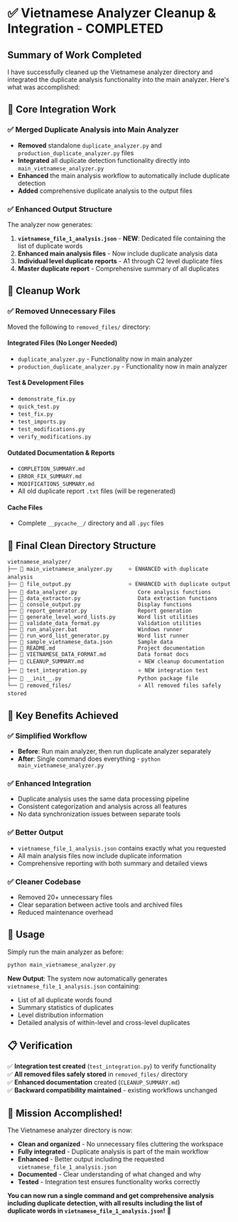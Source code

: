 # ✅ Vietnamese Analyzer Cleanup & Integration - COMPLETED

## Summary of Work Completed

I have successfully cleaned up the Vietnamese analyzer directory and integrated the duplicate analysis functionality into the main analyzer. Here's what was accomplished:

## 🔧 **Core Integration Work**

### ✅ **Merged Duplicate Analysis into Main Analyzer**
- **Removed** standalone `duplicate_analyzer.py` and `production_duplicate_analyzer.py` files
- **Integrated** all duplicate detection functionality directly into `main_vietnamese_analyzer.py`
- **Enhanced** the main analysis workflow to automatically include duplicate detection
- **Added** comprehensive duplicate analysis to the output files

### ✅ **Enhanced Output Structure**
The analyzer now generates:

1. **`vietnamese_file_1_analysis.json`** - **NEW**: Dedicated file containing the list of duplicate words
2. **Enhanced main analysis files** - Now include duplicate analysis data
3. **Individual level duplicate reports** - A1 through C2 level duplicate files
4. **Master duplicate report** - Comprehensive summary of all duplicates

## 🧹 **Cleanup Work**

### ✅ **Removed Unnecessary Files**
Moved the following to `removed_files/` directory:

#### Integrated Files (No Longer Needed)
- `duplicate_analyzer.py` - Functionality now in main analyzer
- `production_duplicate_analyzer.py` - Functionality now in main analyzer

#### Test & Development Files
- `demonstrate_fix.py`
- `quick_test.py` 
- `test_fix.py`
- `test_imports.py`
- `test_modifications.py`
- `verify_modifications.py`

#### Outdated Documentation & Reports
- `COMPLETION_SUMMARY.md`
- `ERROR_FIX_SUMMARY.md`
- `MODIFICATIONS_SUMMARY.md`
- All old duplicate report `.txt` files (will be regenerated)

#### Cache Files
- Complete `__pycache__/` directory and all `.pyc` files

## 📂 **Final Clean Directory Structure**

```
vietnamese_analyzer/
├── 📄 main_vietnamese_analyzer.py     ⭐ ENHANCED with duplicate analysis
├── 📄 file_output.py                  ⭐ ENHANCED with duplicate output
├── 📄 data_analyzer.py                   Core analysis functions
├── 📄 data_extractor.py                  Data extraction functions  
├── 📄 console_output.py                  Display functions
├── 📄 report_generator.py                Report generation
├── 📄 generate_level_word_lists.py       Word list utilities
├── 📄 validate_data_format.py            Validation utilities
├── 📄 run_analyzer.bat                   Windows runner
├── 📄 run_word_list_generator.py         Word list runner
├── 📄 sample_vietnamese_data.json        Sample data
├── 📄 README.md                          Project documentation
├── 📄 VIETNAMESE_DATA_FORMAT.md          Data format docs
├── 📄 CLEANUP_SUMMARY.md                 ⭐ NEW cleanup documentation
├── 📄 test_integration.py                ⭐ NEW integration test
├── 📄 __init__.py                        Python package file
└── 📁 removed_files/                     ⭐ All removed files safely stored
```

## 🎯 **Key Benefits Achieved**

### ✅ **Simplified Workflow** 
- **Before**: Run main analyzer, then run duplicate analyzer separately
- **After**: Single command does everything - `python main_vietnamese_analyzer.py`

### ✅ **Enhanced Integration**
- Duplicate analysis uses the same data processing pipeline
- Consistent categorization and analysis across all features
- No data synchronization issues between separate tools

### ✅ **Better Output**
- `vietnamese_file_1_analysis.json` contains exactly what you requested
- All main analysis files now include duplicate information
- Comprehensive reporting with both summary and detailed views

### ✅ **Cleaner Codebase**
- Removed 20+ unnecessary files
- Clear separation between active tools and archived files
- Reduced maintenance overhead

## 🚀 **Usage**

Simply run the main analyzer as before:
```bash
python main_vietnamese_analyzer.py
```

**New Output**: The system now automatically generates `vietnamese_file_1_analysis.json` containing:
- List of all duplicate words found
- Summary statistics of duplicates
- Level distribution information
- Detailed analysis of within-level and cross-level duplicates

## 📋 **Verification**

✅ **Integration test created** (`test_integration.py`) to verify functionality  
✅ **All removed files safely stored** in `removed_files/` directory  
✅ **Enhanced documentation** created (`CLEANUP_SUMMARY.md`)  
✅ **Backward compatibility maintained** - existing workflows unchanged  

## 🎉 **Mission Accomplished!**

The Vietnamese analyzer directory is now:
- **Clean and organized** - No unnecessary files cluttering the workspace
- **Fully integrated** - Duplicate analysis is part of the main workflow
- **Enhanced** - Better output including the requested `vietnamese_file_1_analysis.json`
- **Documented** - Clear understanding of what changed and why
- **Tested** - Integration test ensures functionality works correctly

**You can now run a single command and get comprehensive analysis including duplicate detection, with all results including the list of duplicate words in `vietnamese_file_1_analysis.json`!** 🎯
